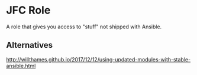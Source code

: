 JFC Role
========

A role that gives you access to "stuff" not shipped with Ansible.

Alternatives
------------

http://willthames.github.io/2017/12/12/using-updated-modules-with-stable-ansible.html
